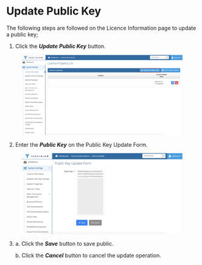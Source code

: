 # Update Public Key

The following steps are followed on the Licence Information page to update a public key;

1. Click the _**Update Public Key**_ button.

<figure><img src="../../../.gitbook/assets/License - Update Public Key.png" alt=""><figcaption></figcaption></figure>

2. Enter the _**Public Key**_ on the Public Key Update Form.

<figure><img src="../../../.gitbook/assets/Screenshot 2025-02-12 at 13.51.05.png" alt=""><figcaption></figcaption></figure>

3.  a. Click the _**Save**_ button to save public.

    b. Click the _**Cancel**_ button to cancel the update operation.
